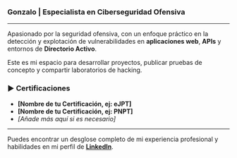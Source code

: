 ### Gonzalo | Especialista en Ciberseguridad Ofensiva

---

Apasionado por la seguridad ofensiva, con un enfoque práctico en la detección y explotación de vulnerabilidades en **aplicaciones web**, **APIs** y entornos de **Directorio Activo**.

Este es mi espacio para desarrollar proyectos, publicar pruebas de concepto y compartir laboratorios de hacking.

### ► Certificaciones

* **[Nombre de tu Certificación, ej: eJPT]**
* **[Nombre de tu Certificación, ej: PNPT]**
* *[Añade más aquí si es necesario]*

---

Puedes encontrar un desglose completo de mi experiencia profesional y habilidades en mi perfil de **[LinkedIn](https://www.linkedin.com/in/tu-usuario-de-linkedin)**.

